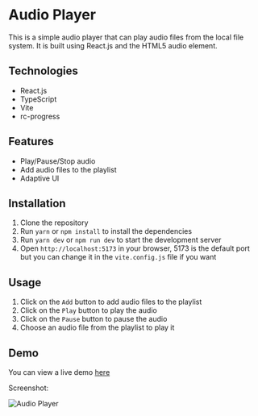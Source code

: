 # Audio Player

This is a simple audio player that can play audio files from the local file system. It is built using React.js and the
HTML5 audio element.

## Technologies

- React.js
- TypeScript
- Vite
- rc-progress

## Features

- Play/Pause/Stop audio
- Add audio files to the playlist
- Adaptive UI

## Installation

1. Clone the repository
2. Run `yarn` or `npm install` to install the dependencies
3. Run `yarn dev` or `npm run dev` to start the development server
4. Open `http://localhost:5173` in your browser, 5173 is the default port but you can change it in the `vite.config.js`
   file if you want

## Usage

1. Click on the `Add` button to add audio files to the playlist
2. Click on the `Play` button to play the audio
3. Click on the `Pause` button to pause the audio
4. Choose an audio file from the playlist to play it

## Demo

You can view a live demo [here](https://audio-player-lime.vercel.app/)

Screenshot:

![Audio Player](https://i2.paste.pics/404a8b7184cdf1b15db42b89ecbc0819.png)
